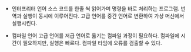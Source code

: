 - 인터프리터 언어
소스 코드를 한줄 씩 읽어가며 명령을 바로 처리하는 프로그램.
번역과 실행이 동시에 이루어진다.
고급 언어를 중간 언어로 변환하여 가상 머신에서 실행시킨다.

- 컴파일 언어
고급 언어를 저급 언어로 옮기는 컴파일 과정이 필요하다.
컴파일에 시간이 필요하지만, 실행은 빠르다.
컴파일 타임에 오류를 검출할 수 있다.